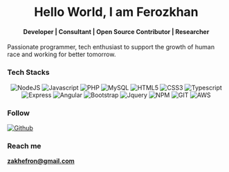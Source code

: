 <h1 align="center">Hello World, I am Ferozkhan</h1>
<h4 align="center"> Developer | Consultant | Open Source Contributor | Researcher </h4>

Passionate programmer, tech enthusiast to support the growth of human race and working for better tomorrow.



### Tech Stacks

<p align="center">
    <img title="NodeJS" src="https://img.shields.io/badge/Node.js-43853D?style=for-the-badge&logo=node.js&logoColor=white"/>
  <img title="Javascript" src="https://img.shields.io/badge/JavaScript-323330?style=for-the-badge&logo=javascript&logoColor=F7DF1E"/>
    <img title="PHP" src="https://img.shields.io/badge/PHP-777BB4?style=for-the-badge&logo=php&logoColor=white"/>
  <img title="MySQL" src="https://img.shields.io/badge/MySQL-00000F?style=for-the-badge&logo=mysql&logoColor=white"/>
  <img title="HTML5" src="https://img.shields.io/badge/-HTML5-E34F26?logo=html5&logoColor=white&style=for-the-badge"/>
  <img title="CSS3" src="https://img.shields.io/badge/-CSS-1572B6?logo=css3&logoColor=white&style=for-the-badge"/>
  <img title="Typescript" src="https://img.shields.io/badge/-Typescript-3178C6?logo=typescript&logoColor=white&style=for-the-badge"/>
<img title="Express" src="https://img.shields.io/badge/Express.js-404D59?style=for-the-badge"/>
    <img title="Angular" src="https://img.shields.io/badge/Angular-DD0031?style=for-the-badge&logo=angular&logoColor=white"/>
    <img title="Bootstrap" src="https://img.shields.io/badge/-Bootstrap-7952B3?logo=bootstrap&logoColor=white&style=for-the-badge"/>
    <img title="Jquery" src="https://img.shields.io/badge/-Jquery-0769AD?logo=jquery&logoColor=white&style=for-the-badge"/>
   <img title="NPM" src="https://img.shields.io/badge/-Npm-CB3837?logo=npm&logoColor=white&style=for-the-badge"/>
   <img title="GIT" src="https://img.shields.io/badge/-Git-F05032?logo=git&logoColor=white&style=for-the-badge"/>
   <img title="AWS" src="https://img.shields.io/badge/Amazon_AWS-232F3E?style=for-the-badge&logo=amazon-aws&logoColor=white"/>

</p>

### Follow 

[![Github](https://img.shields.io/badge/-github-242a2e?logo=github&logoColor=white&style=for-the-badge)](https://github.com/zakhefron)

### Reach me 
**zakhefron@gmail.com**
